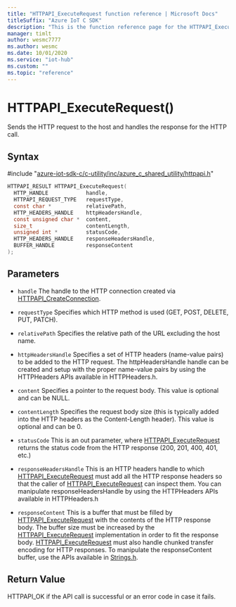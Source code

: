 ```yaml
---                             
title: "HTTPAPI_ExecuteRequest function reference | Microsoft Docs" 
titleSuffix: "Azure IoT C SDK"            
description: "This is the function reference page for the HTTPAPI_ExecuteRequest() function in the Azure IoT C SDK. This SDK is used with Azure IoT Hub and Azure IoT Hub Device Provisioning Service"            
manager: timlt                 
author: wesmc7777              
ms.author: wesmc               
ms.date: 10/01/2020                    
ms.service: "iot-hub"             
ms.custom: ""                
ms.topic: "reference"        
---                            
```


# HTTPAPI_ExecuteRequest()

Sends the HTTP request to the host and handles the response for the HTTP call.

## Syntax

\#include "[azure-iot-sdk-c/c-utility/inc/azure_c_shared_utility/httpapi.h](../httpapi-h.md)"  
```C
HTTPAPI_RESULT HTTPAPI_ExecuteRequest(
  HTTP_HANDLE            handle,
  HTTPAPI_REQUEST_TYPE   requestType,
  const char *           relativePath,
  HTTP_HEADERS_HANDLE    httpHeadersHandle,
  const unsigned char *  content,
  size_t                 contentLength,
  unsigned int *         statusCode,
  HTTP_HEADERS_HANDLE    responseHeadersHandle,
  BUFFER_HANDLE          responseContent
);
```

## Parameters
* `handle` The handle to the HTTP connection created via [HTTPAPI_CreateConnection](../httpapi-h/httpapi-createconnection.md). 

* `requestType` Specifies which HTTP method is used (GET, POST, DELETE, PUT, PATCH). 

* `relativePath` Specifies the relative path of the URL excluding the host name. 

* `httpHeadersHandle` Specifies a set of HTTP headers (name-value pairs) to be added to the HTTP request. The httpHeadersHandle handle can be created and setup with the proper name-value pairs by using the HTTPHeaders APIs available in HTTPHeaders.h. 

* `content` Specifies a pointer to the request body. This value is optional and can be NULL. 

* `contentLength` Specifies the request body size (this is typically added into the HTTP headers as the Content-Length header). This value is optional and can be 0. 

* `statusCode` This is an out parameter, where [HTTPAPI_ExecuteRequest](../httpapi-h/httpapi-executerequest.md) returns the status code from the HTTP response (200, 201, 400, 401, etc.) 

* `responseHeadersHandle` This is an HTTP headers handle to which [HTTPAPI_ExecuteRequest](../httpapi-h/httpapi-executerequest.md) must add all the HTTP response headers so that the caller of [HTTPAPI_ExecuteRequest](../httpapi-h/httpapi-executerequest.md) can inspect them. You can manipulate responseHeadersHandle by using the HTTPHeaders APIs available in HTTPHeaders.h

* `responseContent` This is a buffer that must be filled by [HTTPAPI_ExecuteRequest](../httpapi-h/httpapi-executerequest.md) with the contents of the HTTP response body. The buffer size must be increased by the [HTTPAPI_ExecuteRequest](../httpapi-h/httpapi-executerequest.md) implementation in order to fit the response body. [HTTPAPI_ExecuteRequest](../httpapi-h/httpapi-executerequest.md) must also handle chunked transfer encoding for HTTP responses. To manipulate the responseContent buffer, use the APIs available in [Strings.h](../strings-h.md).

## Return Value
HTTPAPI_OK if the API call is successful or an error code in case it fails.

